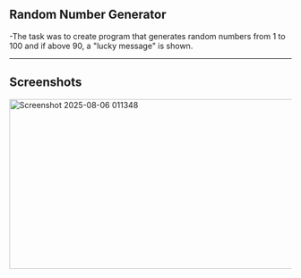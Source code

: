 ## Random Number Generator

-The task was to create program that generates random numbers from 1 to 100 and if above 90, a "lucky message" is shown.

---

## Screenshots
<img width="1243" height="304" alt="Screenshot 2025-08-06 011348" src="https://github.com/user-attachments/assets/d2c96fcf-d336-4bd0-af8c-a9225dc080b5" />

